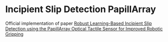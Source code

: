 # Incipient Slip Detection PapillArray
Official implementation of paper [Robust Learning-Based Incipient Slip Detection using the PapillArray Optical Tactile Sensor for Improved Robotic Gripping](https://arxiv.org/pdf/2307.04011.pdf)
